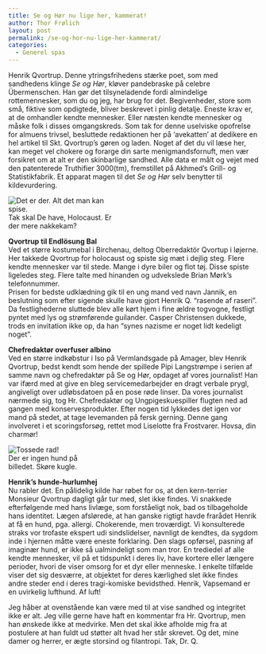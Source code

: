 ```yaml
---
title: Se og Hør nu lige her, kammerat!
author: Thor Frølich
layout: post
permalink: /se-og-hor-nu-lige-her-kammerat/
categories:
  - Generel spas
---
```

Henrik Qvortrup. Denne ytringsfrihedens stærke poet, som med sandhedens klinge *Se og Hør*, kløver pandebraske på celebre Übermenschen. Han gør det tilsyneladende fordi almindelige rottemennesker, som du og jeg, har brug for det. Begivenheder, store som små, fiktive som opdigtede, bliver beskrevet i pinlig detalje. Eneste krav er, at de omhandler kendte mennesker. Eller næsten kendte mennesker og måske folk i disses omgangskreds. Som tak for denne uselviske opofrelse for almuens trivsel, besluttede redaktionen her på ‘avekatten’ at dedikere en hel artikel til Skt. Qvortrup’s gøren og laden. Noget af det du vil læse her, kan meget vel chokere og forarge din sarte menigmandsfornuft, men vær forsikret om at alt er den skinbarlige sandhed. Alle data er målt og vejet med den patenterede Truthifier 3000(tm), fremstillet på Akhmed’s Grill- og Statistikfabrik. Et apparat magen til det *Se og Hør* selv benytter til kildevurdering.

<div class="bitImage bitRight" style="width: 228px">
  <img src="http://www.abekat.net/images/qvortrup_01.jpg" alt="Det er der. Alt det man kan spise." /><br /> Tak skal De have, Holocaust. Er der mere nakkekam?
</div>

**Qvortrup til Endlösung Bal**  
Ved et større kostumebal i Birchenau, deltog Oberredaktör Qvortup i løjerne. Her takkede Qvortrup for holocaust og spiste sig mæt i dejlig steg. Flere kendte mennesker var til stede. Mange i dyre biler og flot tøj. Disse spiste ligeledes steg. Flere talte med hinanden og udvekslede Brian Mørk’s telefonnummer.  
Prisen for bedste udklædning gik til en ung mand ved navn Jannik, en beslutning som efter sigende skulle have gjort Henrik Q. “rasende af raseri”. Da festlighederne sluttede blev alle kørt hjem i fine ældre togvogne, festligt pyntet med lys og strømførende guilander. Casper Christensen dukkede, trods en invitation ikke op, da han “synes nazisme er noget lidt kedeligt noget”.

**Chefredaktør overfuser albino**  
Ved en større indkøbstur i Iso på Vermlandsgade på Amager, blev Henrik Qvortrup, bedst kendt som hende der spillede Pipi Langstrømpe i serien af samme navn og chefredaktør på Se og Hør, opdaget af vores journalist! Han var ifærd med at give en bleg servicemedarbejder en dragt verbale prygl, angiveligt over udløbsdatoen på en pose røde linser. Da vores journalist nærmede sig, tog Hr. Chefredaktør og Ungpigeskuespiller flugten ned ad gangen med konservesprodukter. Efter nogen tid lykkedes det igen vor mand på stedet, at tage levemanden på fersk gerning. Denne gang involveret i et scoringsforsøg, rettet mod Liselotte fra Frostvarer. Hovsa, din charmør!

<div class="bitImage bitLeft" style="width: 188px">
  <img src="http://www.abekat.net/images/henrik_hund_01.jpg" alt="Tossede rad!" /><br /> Der er ingen hund på billedet. Skøre kugle.
</div>

**Henrik’s hunde-hurlumhej**  
Nu rabler det. En pålidelig kilde har røbet for os, at den kern-terrier Monsieur Qvortrup dagligt går tur med, slet ikke findes. Vi snakkede efterfølgende med hans livlæge, som forståeligt nok, bad os tilbageholde hans identitet. Lægen afslørede, at han ganske rigtigt havde frarådet Henrik at få en hund, pga. allergi. Chokerende, men troværdigt. Vi konsulterede straks vor trofaste ekspert udi sindslidelser, navnligt de kendtes, da sygdom inde i hjernen måtte være eneste forklaring. Den slags opførsel, pasning af imaginær hund, er ikke så ualmindeligt som man tror. En trediedel af alle kendte mennesker, vil på et tidspunkt i deres liv, have kortere eller længere perioder, hvori de viser omsorg for et dyr eller menneske. I enkelte tilfælde viser det sig desværre, at objektet for deres kærlighed slet ikke findes andre steder end i deres tragi-komiske bevidsthed. Henrik, Vapsemand er en uvirkelig lufthund. Af luft!

Jeg håber at ovenstående kan være med til at vise sandhed og integritet ikke er alt. Jeg ville gerne have haft en kommentar fra Hr. Qvortrup, men han ønskede ikke at medvirke. Men det skal ikke afholde mig fra at postulere at han fuldt ud støtter alt hvad her står skrevet. Og det, mine damer og herrer, er ægte storsind og filantropi. Tak, Dr. Q.